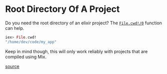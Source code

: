# Root Directory Of A Project

Do you need the root directory of an elixir project? The
[`File.cwd!/0`](http://elixir-lang.org/docs/stable/elixir/File.html#cwd!/0)
function can help.

```elixir
iex> File.cwd!
"/home/dev/code/my_app"
```

Keep in mind though, this will only work reliably with projects that are
compiled using Mix.

[source](https://groups.google.com/forum/#!msg/elixir-lang-talk/Ls0eJDdMMW8/1Lmg5K2MAQAJ)
